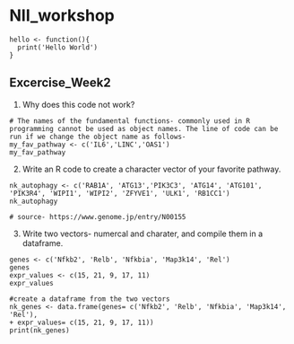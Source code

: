 # NII_workshop


```{R Basics}
hello <- function(){
  print('Hello World')
}
```

## Excercise_Week2
1. Why does this code not work?
```{R}
# The names of the fundamental functions- commonly used in R programming cannot be used as object names. The line of code can be run if we change the object name as follows-
my_fav_pathway <- c('IL6','LINC','OAS1')
my_fav_pathway
```
2.  Write an R code to create a character vector of your favorite pathway.
```{R}
nk_autophagy <- c('RAB1A', 'ATG13','PIK3C3', 'ATG14', 'ATG101', 'PIK3R4', 'WIPI1', 'WIPI2', 'ZFYVE1', 'ULK1', 'RB1CC1')
nk_autophagy

# source- https://www.genome.jp/entry/N00155
``` 
3. Write two vectors- numercal and charater, and compile them in a dataframe.
```{R}
genes <- c('Nfkb2', 'Relb', 'Nfkbia', 'Map3k14', 'Rel')
genes
expr_values <- c(15, 21, 9, 17, 11)
expr_values

#create a dataframe from the two vectors
nk_genes <- data.frame(genes= c('Nfkb2', 'Relb', 'Nfkbia', 'Map3k14', 'Rel'),
+ expr_values= c(15, 21, 9, 17, 11))
print(nk_genes)
```
